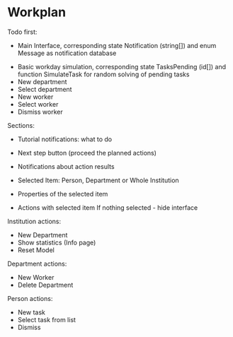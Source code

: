 # Workplan

Todo first:
+ Main Interface, corresponding state Notification (string[]) and enum Message as notification database 
- Basic workday simulation, corresponding state TasksPending (id[]) and function SimulateTask for random solving of pending tasks 
- New department
- Select department
- New worker
- Select worker
- Dismiss worker

Sections:

- Tutorial notifications: what to do
- Next step button (proceed the planned actions)
- Notifications about action results

- Selected Item: Person, Department or Whole Institution
- Properties of the selected item
- Actions with selected item
If nothing selected - hide interface

Institution actions:
- New Department
- Show statistics (Info page)
- Reset Model

Department actions:
- New Worker
- Delete Department

Person actions:
- New task
- Select task from list
- Dismiss
